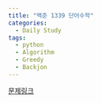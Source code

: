 ```yaml
---
title: "백준 1339 단어수학"
categories:
  - Daily Study
tags:
  - python
  - Algorithm
  - Greedy
  - Backjon
---
```



[문제링크](https://www.acmicpc.net/problem/1339)


<script src="https://gist.github.com/6a72b96b16ad7bc5ae5fe16db27b9801.js"></script>